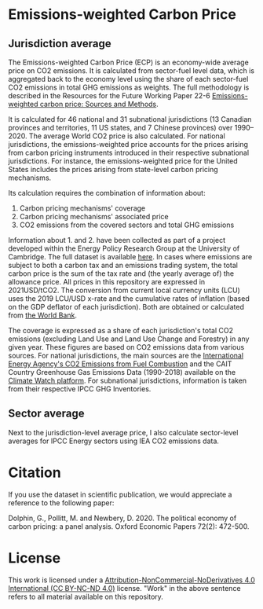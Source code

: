 # Emissions-weighted Carbon Price
 
## Jurisdiction average

The Emissions-weighted Carbon Price (ECP) is an economy-wide average price on CO2 emissions. It is calculated from sector-fuel level data, which is aggregated back to the economy level using the share of each sector-fuel CO2 emissions in total GHG emissions as weights. The full methodology is described in the Resources for the Future Working Paper 22-6 [Emissions-weighted carbon price: Sources and Methods](https://www.rff.org/publications/working-papers/emissions-weighted-carbon-price-sources-and-methods/).

It is calculated for 46 national and 31 subnational jurisdictions (13 Canadian provinces and territories, 11 US states, and 7 Chinese provinces) over 1990–2020. The average World CO2 price is also calculated. For national jurisdictions, the emissions-weighted price accounts for the prices arising from carbon pricing instruments introduced in their respective subnational jurisdictions. For instance, the emissions-weighted price for the United States includes the prices arising from state-level carbon pricing mechanisms.

Its calculation requires the combination of information about:
 1. Carbon pricing mechanisms' coverage
 2. Carbon pricing mechanisms' associated price
 3. CO2 emissions from the covered sectors and total GHG emissions

Information about 1. and 2. have been collected as part of a project developed within the Energy Policy Research Group at the University of Cambridge. The full dataset is available [here](https://github.com/gd1989/WorldCarbonPricingDatabase). In cases where emissions are subject to both a carbon tax and an emissions trading system, the total carbon price is the sum of the tax rate and (the yearly average of) the allowance price. All prices in this repository are expressed in 2021USD/tCO2. The conversion from current local currency units (LCU) uses the 2019 LCU/USD x-rate and the cumulative rates of inflation (based on the GDP deflator of each jurisdiction). Both are obtained or calculated from [the World Bank](https://databank.worldbank.org/reports.aspx?source=World-Development-Indicators).

The coverage is expressed as a share of each jurisdiction's total CO2 emissions (excluding Land Use and Land Use Change and Forestry) in any given year. These  figures are based on CO2 emissions data from various sources. For national jurisdictions, the main sources are the [International Energy Agency's CO2 Emissions from Fuel Combustion](https://www.iea.org/reports/co2-emissions-from-fuel-combustion-overview) and the CAIT Country Greenhouse Gas Emissions Data (1990-2018) available on the [Climate Watch platform](https://www.climatewatchdata.org/ghg-emissions). For subnational jurisdictions, information is taken from their respective IPCC GHG Inventories.

## Sector average

Next to the jurisdiction-level average price, I also calculate sector-level averages for IPCC Energy sectors using IEA CO2 emissions data.

# Citation

If you use the dataset in scientific publication, we would appreciate a reference to the following paper:

Dolphin, G., Pollitt, M. and Newbery, D. 2020. The political economy of carbon pricing: a panel analysis. Oxford Economic Papers 72(2): 472-500.

# License

This work is licensed under a [Attribution-NonCommercial-NoDerivatives 4.0 International (CC BY-NC-ND 4.0)](https://creativecommons.org/licenses/by-nc-nd/4.0/) license. "Work" in the above sentence refers to all material available on this repository.

